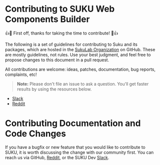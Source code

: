 # Contributing to SUKU Web Components Builder

:+1::tada: First off, thanks for taking the time to contribute! :tada::+1:

The following is a set of guidelines for contributing to Suku and its packages, which are hosted in the [SukuLab Organization](https://github.com/SukuLab) on GitHub. These are mostly guidelines, not rules. Use your best judgment, and feel free to propose changes to this document in a pull request.

All contributions are welcome: ideas, patches, documentation, bug reports, complaints, etc!

> **Note:** Please don't file an issue to ask a question. You'll get faster results by using the resources below.
- [Slack](https://sukudevs.slack.com)
- [Reddit](https://www.reddit.com/r/SUKUecosystem/)

# Contributing Documentation and Code Changes
If you have a bugfix or new feature that you would like to contribute to SUKU, it is worth discussing the change with our community first. You can reach us via GitHub, [Reddit](https://www.reddit.com/r/SUKUecosystem/), or the SUKU Dev [Slack](https://sukudevs.slack.com).
